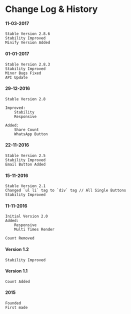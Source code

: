 # Change Log & History

#### 11-03-2017
    Stable Version 2.8.6
    Stability Improved
    Minify Version Added

#### 01-01-2017
    Stable Version 2.8.3
    Stability Improved
    Minor Bugs Fixed
    API Update

#### 29-12-2016
    Stable Version 2.8

    Improved:
        Stability
        Responsive

    Added:
        Share Count
        WhatsApp Button

#### 22-11-2016
    Stable Version 2.5
    Stability Improved
    Email Button Added

#### 15-11-2016
    Stable Version 2.1
    Changed `ul li` tag to `div` tag // All Single Buttons
    Stability Improved

#### 11-11-2016
    Initial Version 2.0
    Added:
        Responsive
        Multi Times Render

    Count Removed

#### Version 1.2
    Stability Improved

#### Version 1.1
    Count Added

#### 2015
	Founded
	First made